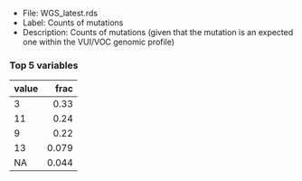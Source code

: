 

* File: WGS_latest.rds
* Label: Counts of mutations
* Description: Counts of mutations (given that the mutation is an expected one within the VUI/VOC genomic profile)

### Top 5 variables
| value   |   frac |
|:--------|-------:|
| 3       |  0.33  |
| 11      |  0.24  |
| 9       |  0.22  |
| 13      |  0.079 |
| NA      |  0.044 |
        